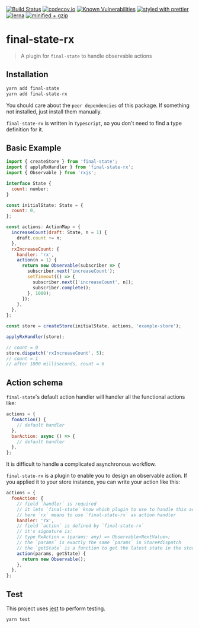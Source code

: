 [![Build Status](https://travis-ci.com/final-state/final-state-monorepo.svg?branch=master)](https://travis-ci.com/final-state/final-state-monorepo)
[![codecov.io](https://codecov.io/gh/final-state/final-state-monorepo/branch/master/graph/badge.svg)](https://codecov.io/gh/final-state/final-state-monorepo)
[![Known Vulnerabilities](https://snyk.io/test/github/final-state/final-state-monorepo/badge.svg)](https://snyk.io/test/github/final-state/final-state-monorepo)
[![styled with prettier](https://img.shields.io/badge/styled_with-prettier-ff69b4.svg)](https://github.com/prettier/prettier)
[![lerna](https://img.shields.io/badge/maintained%20with-lerna-cc00ff.svg)](https://lerna.js.org/)
[![minified + gzip](https://badgen.net/bundlephobia/minzip/final-state-rx@2.0.1-alpha.0-alpha.0)](https://bundlephobia.com/result?p=final-state-rx@2.0.1-alpha.0-alpha.0)

# final-state-rx

> A plugin for `final-state` to handle observable actions

## Installation

```bash
yarn add final-state
yarn add final-state-rx
```

You should care about the `peer dependencies` of this package. If something not installed, just install them manually.

`final-state-rx` is written in `Typescript`, so you don't need to find a type definition for it.

## Basic Example

```javascript
import { createStore } from 'final-state';
import { applyRxHandler } from 'final-state-rx';
import { Observable } from 'rxjs';

interface State {
  count: number;
}

const initialState: State = {
  count: 0,
};

const actions: ActionMap = {
  increaseCount(draft: State, n = 1) {
    draft.count += n;
  },
  rxIncreaseCount: {
    handler: 'rx',
    action(n = 1) {
      return new Observable(subscriber => {
        subscriber.next('increaseCount');
        setTimeout(() => {
          subscriber.next(['increaseCount', n]);
          subscriber.complete();
        }, 1000);
      });
    },
  },
};

const store = createStore(initialState, actions, 'example-store');

applyRxHandler(store);

// count = 0
store.dispatch('rxIncreaseCount', 5);
// count = 1
// after 1000 milliseconds, count = 6
```

## Action schema

`final-state`'s default action handler will handler all the functional actions like:

```javascript
actions = {
  fooAction() {
    // default handler
  },
  barAction: async () => {
    // default handler
  },
};
```

It is difficult to handle a complicated asynchronous workflow.

`final-state-rx` is a plugin to enable you to design an observable action. If you applied it to your store instance, you can write your action like this:

```javascript
actions = {
  fooAction: {
    // field `handler` is required
    // it lets `final-state` know which plugin to use to handle this action
    // here `rx` means to use `final-state-rx` as action handler
    handler: 'rx',
    // field `action` is defined by `final-state-rx`
    // it's signature is:
    // type RxAction = (params: any) => Observable<NextValue>;
    // the `params` is exactly the same `params` in Store#dispatch
    // the `getState` is a function to get the latest state in the store
    action(params, getState) {
      return new Observable();
    },
  },
};
```

## Test

This project uses [jest](https://jestjs.io/) to perform testing.

```bash
yarn test
```
